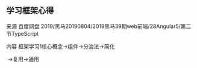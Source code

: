 ## 学习框架心得

来源 百度网盘 2019/黑马20190804/2019黑马39期web前端/28Angular5/第二节TypeScript

内容 框架学习1核心概念->组件->分治法->简化

​						   ->复用->通用